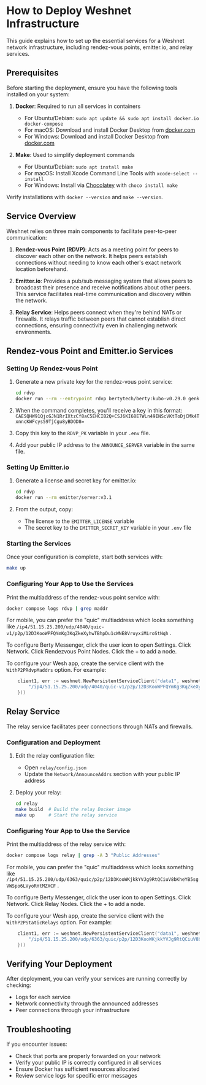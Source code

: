 # How to Deploy Weshnet Infrastructure

This guide explains how to set up the essential services for a Weshnet network infrastructure, including rendez-vous points, emitter.io, and relay services.

## Prerequisites

Before starting the deployment, ensure you have the following tools installed on your system:

1. **Docker**: Required to run all services in containers
   - For Ubuntu/Debian: `sudo apt update && sudo apt install docker.io docker-compose`
   - For macOS: Download and install Docker Desktop from [docker.com](https://www.docker.com/products/docker-desktop)
   - For Windows: Download and install Docker Desktop from [docker.com](https://www.docker.com/products/docker-desktop)

2. **Make**: Used to simplify deployment commands
   - For Ubuntu/Debian: `sudo apt install make`
   - For macOS: Install Xcode Command Line Tools with `xcode-select --install`
   - For Windows: Install via [Chocolatey](https://chocolatey.org/) with `choco install make`

Verify installations with `docker --version` and `make --version`.

## Service Overview

Weshnet relies on three main components to facilitate peer-to-peer communication:

1. **Rendez-vous Point (RDVP)**: Acts as a meeting point for peers to discover each other on the network. It helps peers establish connections without needing to know each other's exact network location beforehand.

2. **Emitter.io**: Provides a pub/sub messaging system that allows peers to broadcast their presence and receive notifications about other peers. This service facilitates real-time communication and discovery within the network.

3. **Relay Service**: Helps peers connect when they're behind NATs or firewalls. It relays traffic between peers that cannot establish direct connections, ensuring connectivity even in challenging network environments.

## Rendez-vous Point and Emitter.io Services

### Setting Up Rendez-vous Point

1. Generate a new private key for the rendez-vous point service:
   ```sh
   cd rdvp
   docker run --rm --entrypoint rdvp bertytech/berty:kubo-v0.29.0 genkey
   ```

2. When the command completes, you'll receive a key in this format:
   `CAESQHW91QjcGJN1RrIXtzCf8aC5EHCIB2Q+CSJ6KI68E7WLn49INScVKtToDjCMk4TxnncKWFcys59TjCgu8yBDOD8=`

3. Copy this key to the `RDVP_PK` variable in your `.env` file.
   
4. Add your public IP address to the `ANNOUNCE_SERVER` variable in the same file.

### Setting Up Emitter.io

1. Generate a license and secret key for emitter.io:
   ```sh
   cd rdvp
   docker run --rm emitter/server:v3.1
   ```

2. From the output, copy:
   - The license to the `EMITTER_LICENSE` variable
   - The secret key to the `EMITTER_SECRET_KEY` variable in your `.env` file

### Starting the Services

Once your configuration is complete, start both services with:

```sh
make up
```

### Configuring Your App to Use the Services

Print the multiaddress of the rendez-vous point service with:
```sh
docker compose logs rdvp | grep maddr
```

For mobile, you can prefer the "quic" multiaddress which looks something like `/ip4/51.15.25.200/udp/4040/quic-v1/p2p/12D3KooWPFQYmKg3KqZkeXyhwTBhpDu1cWNE8VruyxiMiroStNqh` .

To configure Berty Messenger, click the user icon to open Settings. Click Network. Click Rendezvous Point Nodes. Click the + to add a node.

To configure your Wesh app, create the service client with the `WithP2PRdvpMaddrs` option. For example:
```go
	client1, err := weshnet.NewPersistentServiceClient("data1", weshnet.WithP2PRdvpMaddrs([]string{
		"/ip4/51.15.25.200/udp/4040/quic-v1/p2p/12D3KooWPFQYmKg3KqZkeXyhwTBhpDu1cWNE8VruyxiMiroStNq",
	}))
```

## Relay Service

The relay service facilitates peer connections through NATs and firewalls.

### Configuration and Deployment

1. Edit the relay configuration file:
   - Open `relay/config.json`
   - Update the `Network/AnnounceAddrs` section with your public IP address

2. Deploy your relay:
   ```sh
   cd relay
   make build  # Build the relay Docker image
   make up     # Start the relay service
   ```

### Configuring Your App to Use the Service

Print the multiaddress of the relay service with:
```sh
docker compose logs relay | grep -A 3 "Public Addresses"
```

For mobile, you can prefer the "quic" multiaddress which looks something like `/ip4/51.15.25.200/udp/6363/quic/p2p/12D3KooWKjkkYVJg9RtQCiuV8bKheYB5sgVWSpo6LVyoRHtMZXCF` .

To configure Berty Messenger, click the user icon to open Settings. Click Network. Click Relay Nodes. Click the + to add a node.

To configure your Wesh app, create the service client with the `WithP2PStaticRelays` option. For example:
```go
	client1, err := weshnet.NewPersistentServiceClient("data1", weshnet.WithP2PStaticRelays([]string{
		"/ip4/51.15.25.200/udp/6363/quic/p2p/12D3KooWKjkkYVJg9RtQCiuV8bKheYB5sgVWSpo6LVyoRHtMZXCF",
	}))
```

## Verifying Your Deployment

After deployment, you can verify your services are running correctly by checking:
- Logs for each service
- Network connectivity through the announced addresses
- Peer connections through your infrastructure

## Troubleshooting

If you encounter issues:
- Check that ports are properly forwarded on your network
- Verify your public IP is correctly configured in all services
- Ensure Docker has sufficient resources allocated
- Review service logs for specific error messages
